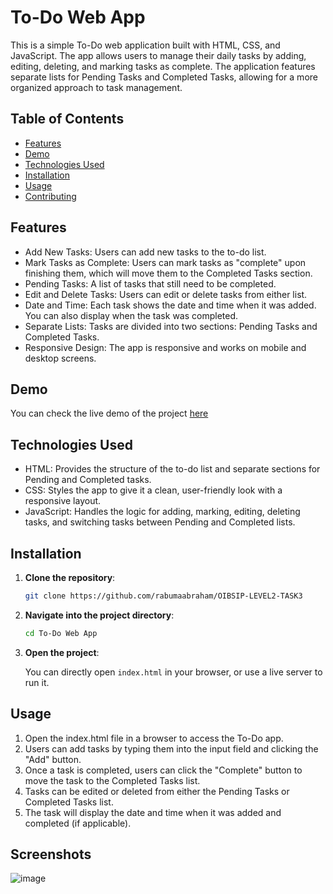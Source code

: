 # To-Do Web App

This is a simple To-Do web application built with HTML, CSS, and JavaScript. The app allows users to manage their daily tasks by adding, editing, deleting, and marking tasks as complete. The application features separate lists for Pending Tasks and Completed Tasks, allowing for a more organized approach to task management.

## Table of Contents

- [Features](#features)
- [Demo](#demo)
- [Technologies Used](#technologies-used)
- [Installation](#installation)
- [Usage](#usage)
- [Contributing](#contributing)

## Features

- Add New Tasks: Users can add new tasks to the to-do list.
- Mark Tasks as Complete: Users can mark tasks as "complete" upon finishing them, which will move them to the Completed Tasks section.
- Pending Tasks: A list of tasks that still need to be completed.
- Edit and Delete Tasks: Users can edit or delete tasks from either list.
- Date and Time: Each task shows the date and time when it was added. You can also display when the task was completed.
- Separate Lists: Tasks are divided into two sections: Pending Tasks and Completed Tasks.
- Responsive Design: The app is responsive and works on mobile and desktop screens.

## Demo

You can check the live demo of the project [here](https://rabumaabraham.github.io/Quiz-App/) 
## Technologies Used

- HTML: Provides the structure of the to-do list and separate sections for Pending and Completed tasks.
- CSS: Styles the app to give it a clean, user-friendly look with a responsive layout.
- JavaScript: Handles the logic for adding, marking, editing, deleting tasks, and switching tasks between Pending and Completed lists.

## Installation

1. **Clone the repository**:

    ```bash
    git clone https://github.com/rabumaabraham/OIBSIP-LEVEL2-TASK3
    ```

2. **Navigate into the project directory**:

    ```bash
    cd To-Do Web App
    ```

3. **Open the project**:

    You can directly open `index.html` in your browser, or use a live server to run it.

## Usage

1. Open the index.html file in a browser to access the To-Do app.
2. Users can add tasks by typing them into the input field and clicking the "Add" button.
3. Once a task is completed, users can click the "Complete" button to move the task to the Completed Tasks list.
4. Tasks can be edited or deleted from either the Pending Tasks or Completed Tasks list.
5. The task will display the date and time when it was added and completed (if applicable).

## Screenshots

![image](https://github.com/user-attachments/assets/575c582a-ae6a-4b19-9dad-02dd69b14cb0)
